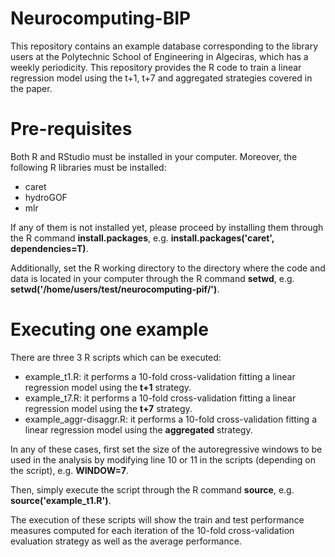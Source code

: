 # Neurocomputing-BIP
This repository contains an example database corresponding to the library users at the Polytechnic School of Engineering in Algeciras, which has a weekly periodicity. This repository provides the R code to train a linear regression model using the t+1, t+7 and aggregated strategies covered in the paper.


# Pre-requisites
Both R and RStudio must be installed in your computer. Moreover, the following R libraries must be installed:
* caret
* hydroGOF
* mlr

If any of them is not installed yet, please proceed by installing them through the R command **install.packages**, e.g. **install.packages('caret', dependencies=T)**.

Additionally, set the R working directory to the directory where the code and data is located in your computer through the R command **setwd**, e.g. **setwd('/home/users/test/neurocomputing-pif/')**.


# Executing one example
There are three 3 R scripts which can be executed:
* example_t1.R: it performs a 10-fold cross-validation fitting a linear regression model using the **t+1** strategy.
* example_t7.R: it performs a 10-fold cross-validation fitting a linear regression model using the **t+7** strategy.
* example_aggr-disaggr.R: it performs a 10-fold cross-validation fitting a linear regression model using the **aggregated** strategy.

In any of these cases, first set the size of the autoregressive windows to be used in the analysis by modifying line 10 or 11 in the scripts (depending on the script), e.g. **WINDOW=7**.

Then, simply execute the script through the R command **source**, e.g. **source('example_t1.R')**.

The execution of these scripts will show the train and test performance measures computed for each iteration of the 10-fold cross-validation evaluation strategy as well as the average performance.
